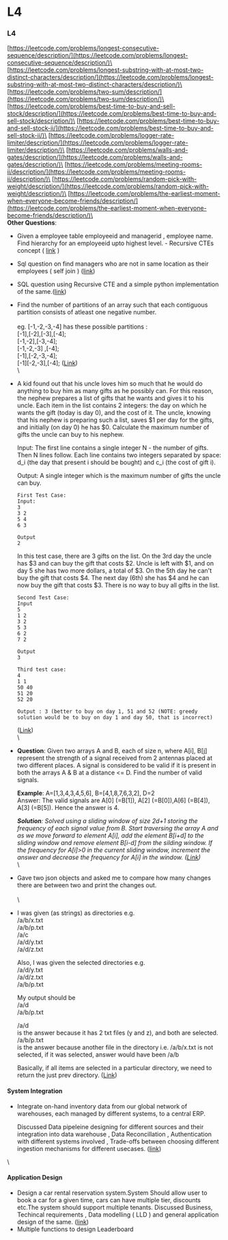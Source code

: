 # L4

### L4

[https://leetcode.com/problems/longest-consecutive-sequence/description/](https://leetcode.com/problems/longest-consecutive-sequence/description/)\
[https://leetcode.com/problems/longest-substring-with-at-most-two-distinct-characters/description/](https://leetcode.com/problems/longest-substring-with-at-most-two-distinct-characters/description/)\
[https://leetcode.com/problems/two-sum/description/](https://leetcode.com/problems/two-sum/description/)\
[https://leetcode.com/problems/best-time-to-buy-and-sell-stock/description/](https://leetcode.com/problems/best-time-to-buy-and-sell-stock/description/)\
[https://leetcode.com/problems/best-time-to-buy-and-sell-stock-ii/](https://leetcode.com/problems/best-time-to-buy-and-sell-stock-ii/)\
[https://leetcode.com/problems/logger-rate-limiter/description/](https://leetcode.com/problems/logger-rate-limiter/description/)\
[https://leetcode.com/problems/walls-and-gates/description/](https://leetcode.com/problems/walls-and-gates/description/)\
[https://leetcode.com/problems/meeting-rooms-ii/description/](https://leetcode.com/problems/meeting-rooms-ii/description/)\
[https://leetcode.com/problems/random-pick-with-weight/description/](https://leetcode.com/problems/random-pick-with-weight/description/)\
[https://leetcode.com/problems/the-earliest-moment-when-everyone-become-friends/description/](https://leetcode.com/problems/the-earliest-moment-when-everyone-become-friends/description/)\
\
**Other Questions**:

* Given a employee table employeeid and managerid , employee name. Find hierarchy for an employeeid upto highest level. - Recursive CTEs concept ( [link](https://leetcode.com/discuss/interview-experience/5147609/Google-L4-or-Application-Engineer-\(-Data\)-or-Hyderabad-or-April-2024-Rejected) )
* Sql question on find managers who are not in same location as their employees ( self join ) ([link](https://leetcode.com/discuss/interview-experience/5147609/Google-L4-or-Application-Engineer-\(-Data\)-or-Hyderabad-or-April-2024-Rejected))
* SQL question using Recursive CTE and a simple python implementation of the same.([link](https://leetcode.com/discuss/interview-experience/5147609/Google-L4-or-Application-Engineer-\(-Data\)-or-Hyderabad-or-April-2024-Rejected))
* Find the number of partitions of an array such that each contiguous partition consists of atleast one negative number. \
  \
  eg. \[-1,-2,-3,-4] has these possible partitions : \
  \[-1],\[-2],\[-3],\[-4];\
  &#x20;\[-1,-2],\[-3,-4]; \
  \[-1,-2,-3] ,\[-4]; \
  \[-1],\[-2,-3,-4]; \
  \[-1]\[-2,-3],\[-4]; ([Link](https://leetcode.com/discuss/interview-question/4574669/Google-or-Onsite-or-Find-partitions/))\
  \

*   A kid found out that his uncle loves him so much that he would do anything to buy him as many gifts as he possibly can. For this reason, the nephew prepares a list of gifts that he wants and gives it to his uncle. Each item in the list contains 2 integers: the day on which he wants the gift (today is day 0), and the cost of it. The uncle, knowing that his nephew is preparing such a list, saves $1 per day for the gifts, and initially (on day 0) he has $0. Calculate the maximum number of gifts the uncle can buy to his nephew.

    Input: The first line contains a single integer N - the number of gifts. Then N lines follow. Each line contains two integers separated by space: d\_i (the day that present i should be bought) and c\_i (the cost of gift i).

    Output: A single integer which is the maximum number of gifts the uncle can buy.

    ```
    First Test Case:
    Input:
    3
    3 2
    5 4
    6 3 

    Output
    2

    ```

    In this test case, there are 3 gifts on the list. On the 3rd day the uncle has $3 and can buy the gift that costs $2. Uncle is left with $1, and on day 5 she has two more dollars, a total of $3. On the 5th day he can't buy the gift that costs $4. The next day (6th) she has $4 and he can now buy the gift that costs $3. There is no way to buy all gifts in the list.

    ```
    Second Test Case:
    Input
    5
    1 2
    3 2
    5 3
    6 2
    7 2

    Output
    3
    ```

    ```
    Third test case:
    4
    1 1
    50 40
    51 20
    52 20

    Output : 3 (better to buy on day 1, 51 and 52 (NOTE: greedy solution would be to buy on day 1 and day 50, that is incorrect)

    ```

    ([Link](https://leetcode.com/discuss/interview-question/4173795/MAANG-interview-question/))\
    \

*   **Question**: Given two arrays A and B, each of size n, where A\[i], B\[j] represent the strength of a signal received from 2 antennas placed at two different places. A signal is considered to be valid if it is present in both the arrays A & B at a distance <= D. Find the number of valid signals.

    **Example**: A=\[1,3,4,3,4,5,6], B=\[4,1,8,7,6,3,2], D=2\
    Answer: The valid signals are A\[0] (=B\[1]), A\[2] (=B\[0]),A\[6] (=B\[4]), A\[3] (=B\[5]). Hence the answer is 4.

    _**Solution**: Solved using a sliding window of size 2d+1 storing the frequency of each signal value from B. Start traversing the array A and as we move forward to element A\[i], add the element B\[i+d] to the sliding window and remove element B\[i-d] from the silding window. If the frequency for A\[i]>0 in the current sliding window, increment the answer and decrease the frequency for A\[i] in the window. (_[_Link_](https://leetcode.com/discuss/interview-question/5354958/Google-or-L4)_)_\
    \

* Gave two json objects and asked me to compare how many changes there are between two and print the changes out.\
  \
  \

*   I was given (as strings) as directories e.g.\
    /a/b/x.txt\
    /a/b/p.txt\
    /a/c\
    /a/d/y.txt\
    /a/d/z.txt

    Also, I was given the selected directories e.g.\
    /a/d/y.txt\
    /a/d/z.txt\
    /a/b/p.txt

    My output should be\
    /a/d\
    /a/b/p.txt

    /a/d\
    is the answer because it has 2 txt files (y and z), and both are selected.\
    /a/b/p.txt\
    is the answer because another file in the directory i.e. /a/b/x.txt is not selected, if it was selected, answer would have been /a/b

    Basically, if all items are selected in a particular directory, we need to return the just prev directory. ([Link](https://leetcode.com/discuss/interview-question/5039879/Google-Onsite-Interview))

#### System Integration

*   Integrate on-hand inventory data from our global network of warehouses, each managed by different systems, to a central ERP.

    Discussed Data pipeleine designing for different sources and their integration into data warehouse , Data Reconcillation , Authentication with different systems involved , Trade-offs between choosing different ingestion mechanisms for different usecases. ([link](https://leetcode.com/discuss/interview-experience/5147609/Google-L4-or-Application-Engineer-\(-Data\)-or-Hyderabad-or-April-2024-Rejected))

\


#### Application Design

* Design a car rental reservation system.System Should allow user to book a car for a given time, cars can have multiple tier, discounts etc.The system should support multiple tenants. Discussed Business, Techincal requirements , Data modelling ( LLD ) and general application design of the same. ([link](https://leetcode.com/discuss/interview-experience/5147609/Google-L4-or-Application-Engineer-\(-Data\)-or-Hyderabad-or-April-2024-Rejected))
* Multiple functions to design Leaderboard
